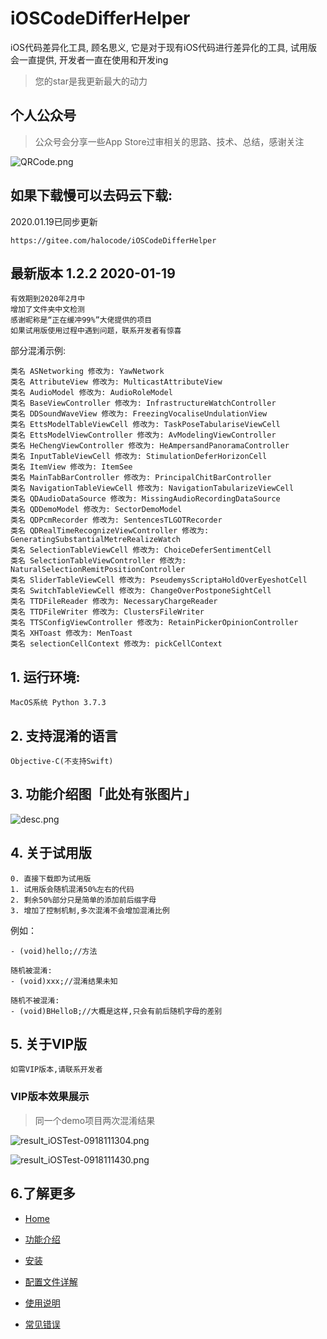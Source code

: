 # iOSCodeDifferHelper
iOS代码差异化工具, 顾名思义, 它是对于现有iOS代码进行差异化的工具, 试用版会一直提供, 开发者一直在使用和开发ing
> 您的star是我更新最大的动力

## 个人公众号
> 公众号会分享一些App Store过审相关的思路、技术、总结，感谢关注

![QRCode.png](https://i.loli.net/2019/12/30/VqJSMD4sPeBNGW5.jpg)

## 如果下载慢可以去码云下载:
2020.01.19已同步更新
```
https://gitee.com/halocode/iOSCodeDifferHelper
```

## 最新版本 1.2.2 2020-01-19
```
有效期到2020年2月中
增加了文件夹中文检测
感谢昵称是“正在缓冲99%”大佬提供的项目
如果试用版使用过程中遇到问题，联系开发者有惊喜
```

部分混淆示例:
```
类名 ASNetworking 修改为: YawNetwork
类名 AttributeView 修改为: MulticastAttributeView
类名 AudioModel 修改为: AudioRoleModel
类名 BaseViewController 修改为: InfrastructureWatchController
类名 DDSoundWaveView 修改为: FreezingVocaliseUndulationView
类名 EttsModelTableViewCell 修改为: TaskPoseTabulariseViewCell
类名 EttsModelViewController 修改为: AvModelingViewController
类名 HeChengViewController 修改为: HeAmpersandPanoramaController
类名 InputTableViewCell 修改为: StimulationDeferHorizonCell
类名 ItemView 修改为: ItemSee
类名 MainTabBarController 修改为: PrincipalChitBarController
类名 NavigationTableViewCell 修改为: NavigationTabularizeViewCell
类名 QDAudioDataSource 修改为: MissingAudioRecordingDataSource
类名 QDDemoModel 修改为: SectorDemoModel
类名 QDPcmRecorder 修改为: SentencesTLGOTRecorder
类名 QDRealTimeRecognizeViewController 修改为: GeneratingSubstantialMetreRealizeWatch
类名 SelectionTableViewCell 修改为: ChoiceDeferSentimentCell
类名 SelectionTableViewController 修改为: NaturalSelectionRemitPositionController
类名 SliderTableViewCell 修改为: PseudemysScriptaHoldOverEyeshotCell
类名 SwitchTableViewCell 修改为: ChangeOverPostponeSightCell
类名 TTDFileReader 修改为: NecessaryChargeReader
类名 TTDFileWriter 修改为: ClustersFileWriter
类名 TTSConfigViewController 修改为: RetainPickerOpinionController
类名 XHToast 修改为: MenToast
类名 selectionCellContext 修改为: pickCellContext
```


## 1. 运行环境:

```
MacOS系统 Python 3.7.3
```

## 2. 支持混淆的语言

```
Objective-C(不支持Swift)
```


## 3. 功能介绍图「此处有张图片」
![desc.png](https://i.loli.net/2019/12/30/6A7N2nwa1HrpQP3.png)



## 4. 关于试用版

```
0. 直接下载即为试用版
1. 试用版会随机混淆50%左右的代码
2. 剩余50%部分只是简单的添加前后缀字母
3. 增加了控制机制,多次混淆不会增加混淆比例
```

例如：
```
- (void)hello;//方法

随机被混淆:
- (void)xxx;//混淆结果未知

随机不被混淆:
- (void)BHelloB;//大概是这样,只会有前后随机字母的差别
```


## 5. 关于VIP版

```
如需VIP版本,请联系开发者
```


### VIP版本效果展示

> 同一个demo项目两次混淆结果

![result_iOSTest-0918111304.png](https://i.loli.net/2019/12/30/LPNtGDVz4Ag8u1J.png)

![result_iOSTest-0918111430.png](https://i.loli.net/2019/12/30/gXGTv1QRfAzq9io.png)


## 6.了解更多

* [Home](https://github.com/iOSCoderMaster/iOSCodeDifferHelper/wiki)

* [功能介绍](https://github.com/iOSCoderMaster/iOSCodeDifferHelper/wiki/功能介绍)

* [安装](https://github.com/iOSCoderMaster/iOSCodeDifferHelper/wiki/安装)

* [配置文件详解](https://github.com/iOSCoderMaster/iOSCodeDifferHelper/wiki/配置文件详解)

* [使用说明](https://github.com/iOSCoderMaster/iOSCodeDifferHelper/wiki/使用说明)

* [常见错误](https://github.com/iOSCoderMaster/iOSCodeDifferHelper/wiki/常见错误)






